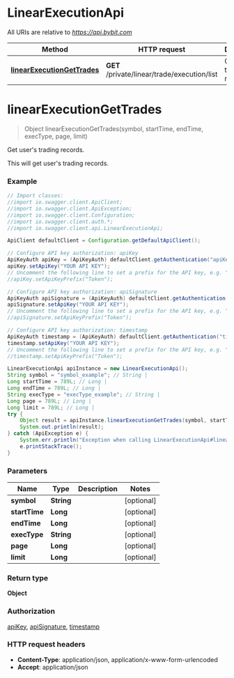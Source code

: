 # LinearExecutionApi

All URIs are relative to *https://api.bybit.com*

Method | HTTP request | Description
------------- | ------------- | -------------
[**linearExecutionGetTrades**](LinearExecutionApi.md#linearExecutionGetTrades) | **GET** /private/linear/trade/execution/list | Get user&#39;s trading records.


<a name="linearExecutionGetTrades"></a>
# **linearExecutionGetTrades**
> Object linearExecutionGetTrades(symbol, startTime, endTime, execType, page, limit)

Get user&#39;s trading records.

This will get user&#39;s trading records.

### Example
```java
// Import classes:
//import io.swagger.client.ApiClient;
//import io.swagger.client.ApiException;
//import io.swagger.client.Configuration;
//import io.swagger.client.auth.*;
//import io.swagger.client.api.LinearExecutionApi;

ApiClient defaultClient = Configuration.getDefaultApiClient();

// Configure API key authorization: apiKey
ApiKeyAuth apiKey = (ApiKeyAuth) defaultClient.getAuthentication("apiKey");
apiKey.setApiKey("YOUR API KEY");
// Uncomment the following line to set a prefix for the API key, e.g. "Token" (defaults to null)
//apiKey.setApiKeyPrefix("Token");

// Configure API key authorization: apiSignature
ApiKeyAuth apiSignature = (ApiKeyAuth) defaultClient.getAuthentication("apiSignature");
apiSignature.setApiKey("YOUR API KEY");
// Uncomment the following line to set a prefix for the API key, e.g. "Token" (defaults to null)
//apiSignature.setApiKeyPrefix("Token");

// Configure API key authorization: timestamp
ApiKeyAuth timestamp = (ApiKeyAuth) defaultClient.getAuthentication("timestamp");
timestamp.setApiKey("YOUR API KEY");
// Uncomment the following line to set a prefix for the API key, e.g. "Token" (defaults to null)
//timestamp.setApiKeyPrefix("Token");

LinearExecutionApi apiInstance = new LinearExecutionApi();
String symbol = "symbol_example"; // String | 
Long startTime = 789L; // Long | 
Long endTime = 789L; // Long | 
String execType = "execType_example"; // String | 
Long page = 789L; // Long | 
Long limit = 789L; // Long | 
try {
    Object result = apiInstance.linearExecutionGetTrades(symbol, startTime, endTime, execType, page, limit);
    System.out.println(result);
} catch (ApiException e) {
    System.err.println("Exception when calling LinearExecutionApi#linearExecutionGetTrades");
    e.printStackTrace();
}
```

### Parameters

Name | Type | Description  | Notes
------------- | ------------- | ------------- | -------------
 **symbol** | **String**|  | [optional]
 **startTime** | **Long**|  | [optional]
 **endTime** | **Long**|  | [optional]
 **execType** | **String**|  | [optional]
 **page** | **Long**|  | [optional]
 **limit** | **Long**|  | [optional]

### Return type

**Object**

### Authorization

[apiKey](../README.md#apiKey), [apiSignature](../README.md#apiSignature), [timestamp](../README.md#timestamp)

### HTTP request headers

 - **Content-Type**: application/json, application/x-www-form-urlencoded
 - **Accept**: application/json


